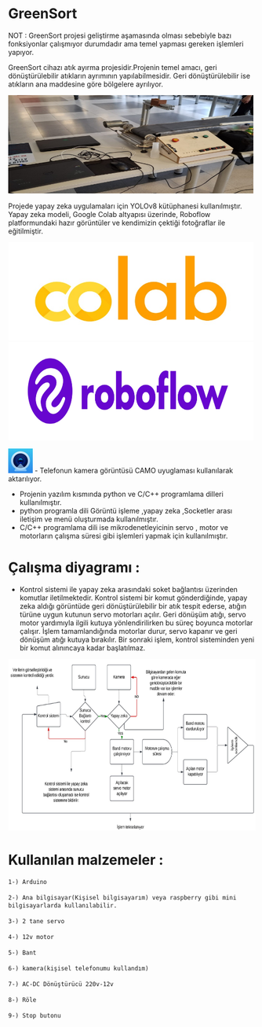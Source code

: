 # GreenSort

NOT : GreenSort projesi geliştirme aşamasında olması sebebiyle bazı fonksiyonlar çalışmıyor durumdadır ama temel yapması gereken işlemleri yapıyor.

GreenSort cihazı atık ayırma projesidir.Projenin temel amacı, geri dönüştürülebilir atıkların ayrımının yapılabilmesidir. Geri dönüştürülebilir ise atıkların ana maddesine göre bölgelere ayrılıyor.

<img src="GreenSort/img/GreenSort.jpg" alt="Proje Görseli" width="500" height="200"/>

Projede yapay zeka uygulamaları için YOLOv8 kütüphanesi kullanılmıştır. Yapay zeka modeli, Google Colab altyapısı üzerinde, Roboflow platformundaki hazır görüntüler ve kendimizin çektiği fotoğraflar ile eğitilmiştir.

<img src="GreenSort/img/colob.jpg" alt="Proje Görseli" width="500" height="200"/> <img src="GreenSort/img/roboflow.jpg" alt="Proje Görseli" width="500" height="200"/>

<img src="GreenSort/img/Camo.jpg" alt="Proje Görseli" width="50" height="50"/> - Telefonun kamera görüntüsü CAMO uyuglaması kullanılarak aktarılıyor.

- Projenin yazılım kısmında python ve C/C++ programlama dilleri kullanılmıştır.
- python programla dili Görüntü işleme ,yapay zeka ,Socketler arası iletişim ve menü oluşturmada kullanılmıştır.
- C/C++ programlama dili ise mikrodenetleyicinin servo , motor ve motorların çalışma süresi gibi işlemleri yapmak için kullanılmıştır.

# Çalışma diyagramı :  

  - Kontrol sistemi ile yapay zeka arasındaki soket bağlantısı üzerinden komutlar iletilmektedir. Kontrol sistemi bir komut gönderdiğinde, yapay zeka aldığı görüntüde geri dönüştürülebilir bir atık tespit ederse, atığın türüne uygun kutunun servo motorları açılır. Geri dönüşüm atığı, servo motor yardımıyla ilgili kutuya yönlendirilirken bu süreç boyunca motorlar çalışır. İşlem tamamlandığında motorlar durur, servo kapanır ve geri dönüşüm atığı kutuya bırakılır. Bir sonraki işlem, kontrol sisteminden yeni bir komut alınıncaya kadar başlatılmaz.

<img src="GreenSort/img/Diyagram.jpg" alt="Proje Görseli" width="1000" height="350"/>

# Kullanılan malzemeler  : 
    
    1-) Arduino 
    
    2-) Ana bilgisayar(Kişisel bilgisayarım) veya raspberry gibi mini bilgisayarlarda kullanılabilir.
    
    3-) 2 tane servo 
    
    4-) 12v motor 
    
    5-) Bant 
    
    6-) kamera(kişisel telefonumu kullandım) 

    7-) AC-DC Dönüştürücü 220v-12v

    8-) Röle 

    9-) Stop butonu






